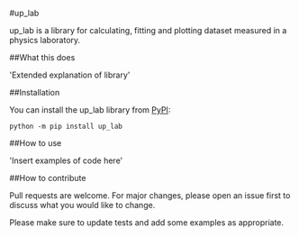 #up_lab

up_lab is a library for calculating, fitting and plotting dataset measured in a physics laboratory.

##What this does

'Extended explanation of library'

##Installation

You can install the up_lab library from [PyPI](https://pypi.org/project/up_lab/):

    python -m pip install up_lab

##How to use

'Insert examples of code here'

##How to contribute

Pull requests are welcome. For major changes, please open an issue first
to discuss what you would like to change.

Please make sure to update tests and add some examples as appropriate.
